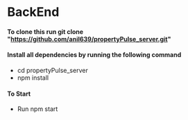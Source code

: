 # BackEnd

#### To clone this run git clone "https://github.com/anil639/propertyPulse_server.git"

#### Install all dependencies by running the following command

- cd propertyPulse_server
- npm install

#### To Start

- Run npm start

